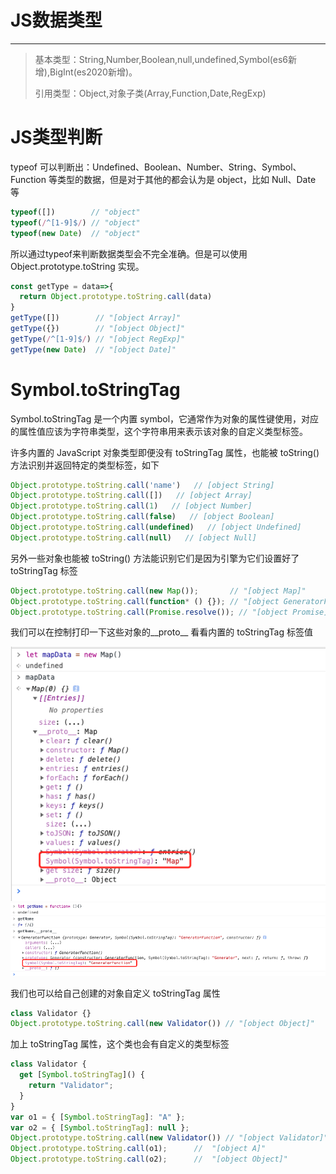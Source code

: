 

# JS数据类型
---
>基本类型：String,Number,Boolean,null,undefined,Symbol(es6新增),BigInt(es2020新增)。
>
>引用类型：Object,对象子类(Array,Function,Date,RegExp)


# JS类型判断

typeof 可以判断出：Undefined、Boolean、Number、String、Symbol、Function 等类型的数据，但是对于其他的都会认为是 object，比如 Null、Date 等
```js
typeof([])        // "object" 
typeof(/^[1-9]$/) // "object"
typeof(new Date)  // "object"
```
所以通过typeof来判断数据类型会不完全准确。但是可以使用 Object.prototype.toString 实现。

```js
const getType = data=>{
  return Object.prototype.toString.call(data)
}
getType([])        // "[object Array]"
getType({})        // "[object Object]"
getType(/^[1-9]$/) // "[object RegExp]"
getType(new Date)  // "[object Date]"
```

# Symbol.toStringTag

Symbol.toStringTag 是一个内置 symbol，它通常作为对象的属性键使用，对应的属性值应该为字符串类型，这个字符串用来表示该对象的自定义类型标签。

许多内置的 JavaScript 对象类型即便没有 toStringTag 属性，也能被 toString() 方法识别并返回特定的类型标签，如下
```js
Object.prototype.toString.call('name')   // [object String]
Object.prototype.toString.call([])   // [object Array]
Object.prototype.toString.call(1)   // [object Number]
Object.prototype.toString.call(false)   // [object Boolean]
Object.prototype.toString.call(undefined)   // [object Undefined]
Object.prototype.toString.call(null)   // [object Null]
```

另外一些对象也能被 toString() 方法能识别它们是因为引擎为它们设置好了 toStringTag 标签

```js
Object.prototype.toString.call(new Map());       // "[object Map]"
Object.prototype.toString.call(function* () {}); // "[object GeneratorFunction]"
Object.prototype.toString.call(Promise.resolve()); // "[object Promise]"
```
我们可以在控制打印一下这些对象的__proto__ 看看内置的 toStringTag 标签值

![Map 对象的__proto__](../images/10331b22-ca28-420d-bb7a-108cdbb83971.png)
![function*（）{} 对象的__proto__ ](../images/4eb3605d-58ad-421c-aa24-7f182df4debe.png)

我们也可以给自己创建的对象自定义 toStringTag 属性
```js
class Validator {}
Object.prototype.toString.call(new Validator()) // "[object Object]"
```
加上 toStringTag 属性，这个类也会有自定义的类型标签
```js
class Validator {
  get [Symbol.toStringTag]() {
    return "Validator";
  }
}
var o1 = { [Symbol.toStringTag]: "A" };
var o2 = { [Symbol.toStringTag]: null };
Object.prototype.toString.call(new Validator()) // "[object Validator]"
Object.prototype.toString.call(o1);      //  "[object A]"
Object.prototype.toString.call(o2);      //  "[object Object]"
```






